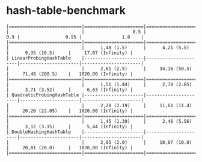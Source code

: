 hash-table-benchmark
====================

    |===========================|======================|======================|======================|======================|
    |                           |                  0.5 |                  0.9 |                 0.95 |               1.0    | 
    |===========================|======================|======================|======================|======================|
    |                           |      1,48 (1.5)      |      4,21 (5.5)      |      9,35 (10.5)     |     17,07 (Infinity) | 
    | LinearProbingHashTable    |----------------------|----------------------|----------------------|----------------------|
    |                           |      2,61 (2.5)      |     34,16 (50.5)     |     71,48 (200.5)    |   1020,00 (Infinity) | 
    |===========================|======================|======================|======================|======================|
    |                           |      1,51 (1.44)     |      2,74 (2.85)     |      3,71 (3.52)     |      6,63 (Infinity) | 
    | QuadraticProbingHashTable |----------------------|----------------------|----------------------|----------------------|
    |                           |      2,28 (2.19)     |     11,61 (11.4)     |     20,20 (22.05)    |   1020,00 (Infinity) | 
    |===========================|======================|======================|======================|======================|
    |                           |      1,45 (1.39)     |      2,46 (5.56)     |      3,12 (3.15)     |      5,44 (Infinity) | 
    | DoubleHashingHashTable    |----------------------|----------------------|----------------------|----------------------|
    |                           |      2,05 (2.0)      |     10,07 (10.0)     |     20,01 (20.0)     |   1020,00 (Infinity) | 
    |===========================|======================|======================|======================|======================|
